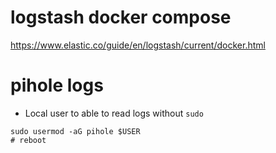 # logstash docker compose

https://www.elastic.co/guide/en/logstash/current/docker.html

# pihole logs
- Local user to able to read logs without `sudo`
```
sudo usermod -aG pihole $USER
# reboot
```

